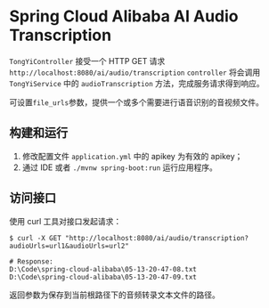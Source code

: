 # Spring Cloud Alibaba AI Audio Transcription

`TongYiController` 接受一个 HTTP GET 请求 `http://localhost:8080/ai/audio/transcription`
`controller` 将会调用 `TongYiService` 中的 `audioTranscription` 方法，完成服务请求得到响应。

可设置`file_urls`参数，提供一个或多个需要进行语音识别的音视频文件。

## 构建和运行

1. 修改配置文件 `application.yml` 中的 apikey 为有效的 apikey；
2. 通过 IDE 或者 `./mvnw spring-boot:run` 运行应用程序。

## 访问接口

使用 curl 工具对接口发起请求：

```shell
$ curl -X GET "http://localhost:8080/ai/audio/transcription?audioUrls=url1&audioUrls=url2"

# Response:
D:\Code\spring-cloud-alibaba\05-13-20-47-08.txt
D:\Code\spring-cloud-alibaba\05-13-20-47-09.txt
```

返回参数为保存到当前根路径下的音频转录文本文件的路径。

